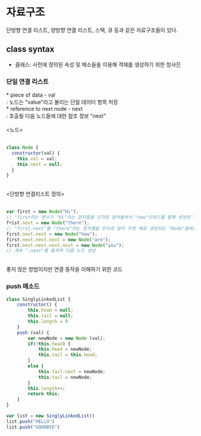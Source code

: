 <h1>자료구조</h1>
단방향 연결 리스트, 양방향 연결 리스트, 스택, 큐 등과 같은 자료구조들이 있다.
<br/>
<h2>class syntax</h2>

- 클래스: 사전에 정의된 속성 및 메소들을 이용해 객체를 생성하기 위한 청사진

<h3>단일 연결 리스트</h3>
* piece of data - val 
</br>: 노드는 "value"라고 불리는 단일 데이터 항목 저장 </br>
* reference to next node - next
</br> : 호출될 다음 노드들에 대한 참조 정보 "next"
</br>
</br>
<노드>
</br>
</br>

```js
class Node {
  constructor(val) {
    this.val = val;
    this.next = null;
  }
}
```

</br>
<단방향 연결리스트 정의>
</br>
</br>

```js
var first = new Node("Hi");
// "first라는 변수가 "Hi"라는 문자열을 인자로 받아들여서 "new"키워드를 통해 생성된 "Node" 클래스
frist.next = new Node("there");
// "first.next"를 "there"라는 문자열을 인자로 받아 두번 째로 생성되는 "Node"클래스
first.next.next = new Node("how");
first.next.next.next = new Node("are");
first.next.next.next.next = new Node("you");
// 계속 ".next"를 붙히며 다음 노드 생성
```

</br> 좋지 않은 방법이지만 연결 동작을 이해하기 위한 코드

<h3>push 메소드</h3>

```js
class SinglyLinkedList {
    constructor() {
        this.head = null;
        this.tail = null;
        this.length = 0
    }
    push (val) {
        var newNode = new Node (val);
        if(!this.head) {
            this.head = newNode;
            this.tail = this.head;
        }
        else {
            this.tail.next = newNode;
            this.tail = newNode;
        }
        this.length++;
        return this;
    }
}

var list = new SinglyLinkedList()
list.push("HELLO")
list.push("GOODBYE")
```
